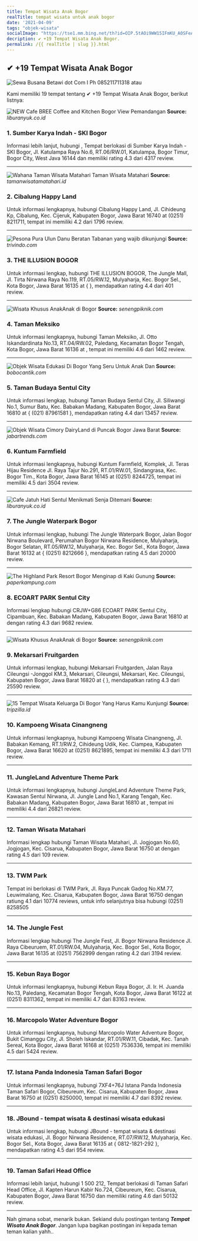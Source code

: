 ```yaml
---
title: Tempat Wisata Anak Bogor
realTitle: tempat wisata untuk anak bogor
date: '2021-04-09'
tags: "objek-wisata"
socialImage: "https://tse1.mm.bing.net/th?id=OIP.5tAOi9WW15IFmKU_A0SFeAAAAA&amp;pid=15.1"
decription: ✔ +19 Tempat Wisata Anak Bogor.
permalink: /{{ realTitle | slug }}.html
---
```


## ✔ +19 Tempat Wisata Anak Bogor

![Sewa Busana Betawi dot Com I Ph 085211711318 atau ](https://4.bp.blogspot.com/-wxjaXdi61TI/U7BOg7RKkaI/AAAAAAAACy4/MzhebhOWPOw/s640/sewa+baju+Bali+6+Telp.+085211711318.JPG)



Kami memiliki 19 tempat tentang ✔ +19 Tempat Wisata Anak Bogor, berikut listnya:



![NEW Cafe BREE Coffee and Kitchen Bogor View Pemandangan ](https://tse4.mm.bing.net/th?id=OIP.zcen4uJvjFXQ_sU8K59FzgHaEd&amp;pid=15.1)
**Source:** _liburanyuk.co.id_


### 1. Sumber Karya Indah - SKI Bogor



Informasi lebih lanjut, hubungi , Tempat berlokasi di Sumber Karya Indah - SKI Bogor, Jl. Katulampa Raya No.6, RT.06/RW.01, Katulampa, Bogor Timur, Bogor City, West Java 16144 dan memiliki rating 4.3 dari 4317 review.

---


![Wahana  Taman Wisata Matahari  Taman Wisata Matahari](https://tse3.mm.bing.net/th?id=OIP.9MJtD0Dx5fFGs9lon8VIyQHaE6&amp;pid=15.1)
**Source:** _tamanwisatamatahari.id_


### 2. Cibalung Happy Land



Untuk informasi lengkapnya, hubungi Cibalung Happy Land, Jl. Cihideung Kp, Cibalung, Kec. Cijeruk, Kabupaten Bogor, Jawa Barat 16740 at (0251) 8211711, tempat ini memiliki 4.2 dari 1796 review.

---


![Pesona Pura Ulun Danu Beratan Tabanan yang wajib dikunjungi](https://tse1.mm.bing.net/th?id=OIP.VtXntey4TFlfLiHe8U0GRgHaEc&amp;pid=15.1)
**Source:** _trivindo.com_


### 3. THE ILLUSION BOGOR



Untuk informasi lengkap, hubungi THE ILLUSION BOGOR, The Jungle Mall, Jl. Tirta Nirwana Raya No.119, RT.05/RW.12, Mulyaharja, Kec. Bogor Sel., Kota Bogor, Jawa Barat 16135 at {  }, mendapatkan rating 4.4 dari 401 review.

---


![Wisata Khusus AnakAnak di Bogor](https://tse1.mm.bing.net/th?id=OIP.aNsrH2MR2P7vpeAm6fgtgQHaFX&amp;pid=15.1)
**Source:** _senengpiknik.com_


### 4. Taman Meksiko



Untuk informasi lengkapnya, hubungi Taman Meksiko, Jl. Otto Iskandardinata No.13, RT.04/RW.02, Paledang, Kecamatan Bogor Tengah, Kota Bogor, Jawa Barat 16136 at , tempat ini memiliki 4.6 dari 1462 review.

---


![Objek Wisata  Edukasi Di Bogor Yang Seru Untuk Anak Dan ](https://tse2.mm.bing.net/th?id=OIP.ouHDUnODq0KixjiksklhsQHaEL&amp;pid=15.1)
**Source:** _bobocantik.com_


### 5. Taman Budaya Sentul City



Untuk informasi lengkap, hubungi Taman Budaya Sentul City, Jl. Siliwangi No.1, Sumur Batu, Kec. Babakan Madang, Kabupaten Bogor, Jawa Barat 16810 at { (021) 87961581 }, mendapatkan rating 4.4 dari 13457 review.

---


![Objek Wisata Cimory DairyLand di Puncak Bogor Jawa Barat ](https://tse3.mm.bing.net/th?id=OIP.GHQN9uBRt7BnxF026bRRfAHaD7&amp;pid=15.1)
**Source:** _jabartrends.com_


### 6. Kuntum Farmfield



Untuk informasi lengkapnya, hubungi Kuntum Farmfield, Komplek, Jl. Teras Hijau Residence Jl. Raya Tajur No.291, RT.01/RW.01, Sindangrasa, Kec. Bogor Tim., Kota Bogor, Jawa Barat 16145 at (0251) 8244725, tempat ini memiliki 4.5 dari 3504 review.

---


![Cafe Jatuh Hati Sentul Menikmati Senja Ditemani ](https://tse4.mm.bing.net/th?id=OIP.9azI34K0J4nMzMqviq1vVwHaEH&amp;pid=15.1)
**Source:** _liburanyuk.co.id_


### 7. The Jungle Waterpark Bogor



Untuk informasi lengkap, hubungi The Jungle Waterpark Bogor, Jalan Bogor Nirwana Boulevard, Perumahan Bogor Nirwana Residence, Mulyaharja, Bogor Selatan, RT.05/RW.12, Mulyaharja, Kec. Bogor Sel., Kota Bogor, Jawa Barat 16132 at { (0251) 8212666 }, mendapatkan rating 4.5 dari 20000 review.

---


![The Highland Park Resort Bogor Menginap di Kaki Gunung ](https://tse1.mm.bing.net/th?id=OIP.eQMdxWGZeAeyHMfKWvyZzwHaHa&amp;pid=15.1)
**Source:** _paperkampung.com_


### 8. ECOART PARK Sentul City



Informasi lengkap hubungi CRJW+G86 ECOART PARK Sentul City, Cipambuan, Kec. Babakan Madang, Kabupaten Bogor, Jawa Barat 16810 at  dengan rating 4.3 dari 9682 review.

---


![Wisata Khusus AnakAnak di Bogor](https://tse3.mm.bing.net/th?id=OIP.26jDVLIrkbxxuOlsYyAoKAHaEX&amp;pid=15.1)
**Source:** _senengpiknik.com_


### 9. Mekarsari Fruitgarden



Untuk informasi lengkap, hubungi Mekarsari Fruitgarden, Jalan Raya Cileungsi -Jonggol KM.3, Mekarsari, Cileungsi, Mekarsari, Kec. Cileungsi, Kabupaten Bogor, Jawa Barat 16820 at {  }, mendapatkan rating 4.3 dari 25590 review.

---


![15 Tempat Wisata Keluarga Di Bogor Yang Harus Kamu Kunjungi](https://tse1.mm.bing.net/th?id=OIP.jwbDEBE2qrcIF1hooVmHRgHaDt&amp;pid=15.1)
**Source:** _tripzilla.id_


### 10. Kampoeng Wisata Cinangneng



Untuk informasi lengkapnya, hubungi Kampoeng Wisata Cinangneng, Jl. Babakan Kemang, RT.1/RW.2, Cihideung Udik, Kec. Ciampea, Kabupaten Bogor, Jawa Barat 16620 at (0251) 8621895, tempat ini memiliki 4.3 dari 1711 review.

---


### 11. JungleLand Adventure Theme Park



Untuk informasi lengkapnya, hubungi JungleLand Adventure Theme Park, Kawasan Sentul Nirwana, Jl. Jungle Land No.1, Karang Tengah, Kec. Babakan Madang, Kabupaten Bogor, Jawa Barat 16810 at , tempat ini memiliki 4.4 dari 26821 review.

---


### 12. Taman Wisata Matahari



Informasi lengkap hubungi Taman Wisata Matahari, Jl. Jogjogan No.60, Jogjogan, Kec. Cisarua, Kabupaten Bogor, Jawa Barat 16750 at  dengan rating 4.5 dari 109 review.

---


### 13. TWM Park



Tempat ini berlokasi di TWM Park, Jl. Raya Puncak Gadog No.KM.77, Leuwimalang, Kec. Cisarua, Kabupaten Bogor, Jawa Barat 16750 dengan ratiung 4.1 dari 10774 reviews, untuk info selanjutnya bisa hubungi (0251) 8258505

---


### 14. The Jungle Fest



Informasi lengkap hubungi The Jungle Fest, Jl. Bogor Nirwana Residence Jl. Raya Cibeuruem, RT.01/RW.04, Mulyaharja, Kec. Bogor Sel., Kota Bogor, Jawa Barat 16135 at (0251) 7562999 dengan rating 4.2 dari 3194 review.

---


### 15. Kebun Raya Bogor



Untuk informasi lengkapnya, hubungi Kebun Raya Bogor, Jl. Ir. H. Juanda No.13, Paledang, Kecamatan Bogor Tengah, Kota Bogor, Jawa Barat 16122 at (0251) 8311362, tempat ini memiliki 4.7 dari 83163 review.

---


### 16. Marcopolo Water Adventure Bogor



Untuk informasi lengkapnya, hubungi Marcopolo Water Adventure Bogor, Bukit Cimanggu City, Jl. Sholeh Iskandar, RT.01/RW.11, Cibadak, Kec. Tanah Sereal, Kota Bogor, Jawa Barat 16168 at (0251) 7536336, tempat ini memiliki 4.5 dari 5424 review.

---


### 17. Istana Panda Indonesia Taman Safari Bogor



Untuk informasi lengkapnya, hubungi 7XF4+76J Istana Panda Indonesia Taman Safari Bogor, Cibeureum, Kec. Cisarua, Kabupaten Bogor, Jawa Barat 16750 at (0251) 8250000, tempat ini memiliki 4.7 dari 8392 review.

---


### 18. JBound - tempat wisata &amp; destinasi wisata edukasi



Untuk informasi lengkap, hubungi JBound - tempat wisata &amp; destinasi wisata edukasi, Jl. Bogor Nirwana Residence, RT.07/RW.12, Mulyaharja, Kec. Bogor Sel., Kota Bogor, Jawa Barat 16135 at { 0812-1821-292 }, mendapatkan rating 4.5 dari 954 review.

---


### 19. Taman Safari Head Office



Informasi lebih lanjut, hubungi 1 500 212, Tempat berlokasi di Taman Safari Head Office, Jl. Kapten Harun Kabir No.724, Cibeureum, Kec. Cisarua, Kabupaten Bogor, Jawa Barat 16750 dan memiliki rating 4.6 dari 50132 review.

---









Nah gimana sobat, menarik bukan. Sekiand dulu postingan tentang ***Tempat Wisata Anak Bogor***. Jangan lupa bagikan postingan ini kepada teman teman kalian yahh..
